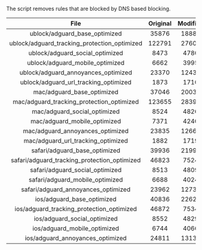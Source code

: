 The script removes rules that are blocked by DNS based blocking.


| File | Original | Modified |
|:----:|:-----:|:-----:|
| ublock/adguard_base_optimized | 35876 | 18888 |
| ublock/adguard_tracking_protection_optimized | 122791 | 27608 |
| ublock/adguard_social_optimized | 8473 | 4780 |
| ublock/adguard_mobile_optimized | 6662 | 3995 |
| ublock/adguard_annoyances_optimized | 23370 | 12431 |
| ublock/adguard_url_tracking_optimized | 1873 | 1710 |
| mac/adguard_base_optimized | 37046 | 20039 |
| mac/adguard_tracking_protection_optimized | 123655 | 28390 |
| mac/adguard_social_optimized | 8524 | 4826 |
| mac/adguard_mobile_optimized | 7371 | 4240 |
| mac/adguard_annoyances_optimized | 23835 | 12666 |
| mac/adguard_url_tracking_optimized | 1882 | 1719 |
| safari/adguard_base_optimized | 39936 | 21999 |
| safari/adguard_tracking_protection_optimized | 46823 | 7524 |
| safari/adguard_social_optimized | 8513 | 4809 |
| safari/adguard_mobile_optimized | 6688 | 4024 |
| safari/adguard_annoyances_optimized | 23962 | 12739 |
| ios/adguard_base_optimized | 40836 | 22629 |
| ios/adguard_tracking_protection_optimized | 46872 | 7534 |
| ios/adguard_social_optimized | 8552 | 4829 |
| ios/adguard_mobile_optimized | 6744 | 4066 |
| ios/adguard_annoyances_optimized | 24811 | 13131 |
